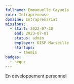 ```yaml
---
fullname: Emmanuelle Cayuela
role: Intrapreneuse
domaine: Intraprenariat
missions:
  - start: 2022-07-20
    end: 2023-07-01
    status: admin
    employer: DISP Marseille
    startups:
      - themis
badges:
  - segur
---
```

En développement personnel